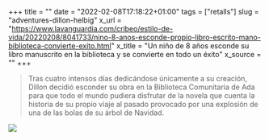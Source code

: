 +++
title = ""
date = "2022-02-08T17:18:22+01:00"
tags = ["retalls"]
slug = "adventures-dillon-helbig"
x_url = "https://www.lavanguardia.com/cribeo/estilo-de-vida/20220208/8041733/nino-8-anos-esconde-propio-libro-escrito-mano-biblioteca-convierte-exito.html"
x_title = "Un niño de 8 años esconde su libro manuscrito en la biblioteca y se convierte en todo un éxito"
x_source = ""
+++


> Tras cuatro intensos días dedicándose únicamente a su creación, Dillon decidió esconder su obra en la Biblioteca Comunitaria de Ada para que todo el mundo pudiera disfrutar de la novela que cuenta la historia de su propio viaje al pasado provocado por una explosión de una de las bolas de su árbol de Navidad.

<img src="https://www.lavanguardia.com/files/content_image_desktop_filter/uploads/2022/02/08/6202425b57391.png" />

